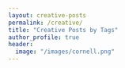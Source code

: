 ```yaml
---
layout: creative-posts
permalink: /creative/
title: "Creative Posts by Tags"
author_profile: true
header:
  image: "/images/cornell.png"
---
```

